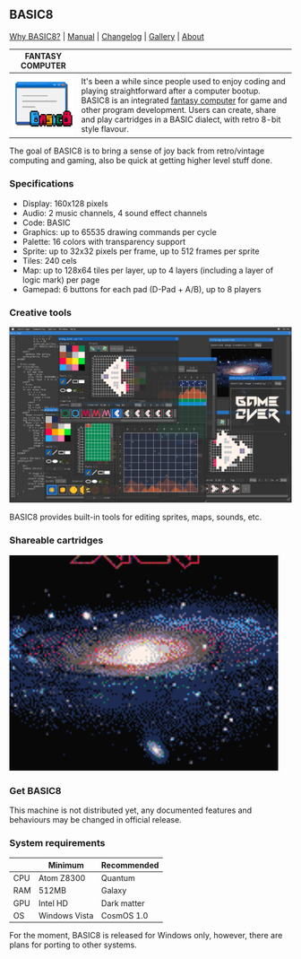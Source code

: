 <head>
<link rel="shortcut icon" type="image/x-icon" href="favicon.ico">
</head>

## BASIC8

[Why BASIC8?](https://paladin-t.github.io/BASIC8/pages/why) | [Manual](https://paladin-t.github.io/BASIC8/docs/manual) | [Changelog](https://paladin-t.github.io/BASIC8/docs/changelog) |
[Gallery](https://paladin-t.github.io/BASIC8/pages/gallery) |
[About](https://paladin-t.github.io/BASIC8/pages/about)

| FANTASY COMPUTER | |
|----|----|
| ![](pages/imgs/app.png) | It's been a while since people used to enjoy coding and playing straightforward after a computer bootup. BASIC8 is an integrated [fantasy computer](https://paladin-t.github.io/fantasy/index) for game and other program development. Users can create, share and play cartridges in a BASIC dialect, with retro 8-bit style flavour. |

The goal of BASIC8 is to bring a sense of joy back from retro/vintage computing and gaming, also be quick at getting higher level stuff done.

### Specifications

* Display: 160x128 pixels
* Audio: 2 music channels, 4 sound effect channels
* Code: BASIC
* Graphics: up to 65535 drawing commands per cycle
* Palette: 16 colors with transparency support
* Sprite: up to 32x32 pixels per frame, up to 512 frames per sprite
* Tiles: 240 cels
* Map: up to 128x64 tiles per layer, up to 4 layers (including a layer of logic mark) per page
* Gamepad: 6 buttons for each pad (D-Pad + A/B), up to 8 players

### Creative tools

![](pages/imgs/tools.png)

BASIC8 provides built-in tools for editing sprites, maps, sounds, etc.

### Shareable cartridges

<img src="pages/imgs/cosmos_saga.gif" width="480">

### Get BASIC8

This machine is not distributed yet, any documented features and behaviours may be changed in official release.

### System requirements

| | Minimum | Recommended |
|----|----|----|
| CPU | Atom Z8300 | Quantum |
| RAM | 512MB | Galaxy |
| GPU | Intel HD | Dark matter |
| OS | Windows Vista | CosmOS 1.0 |

For the moment, BASIC8 is released for Windows only, however, there are plans for porting to other systems.
